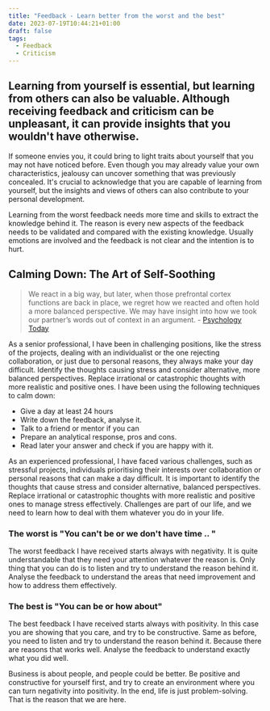```yaml
---
title: "Feedback - Learn better from the worst and the best"
date: 2023-07-19T10:44:21+01:00
draft: false
tags:
  - Feedback
  - Criticism
---
```

## Learning from yourself is essential, but learning from others can also be valuable. Although receiving feedback and criticism can be unpleasant, it can provide insights that you wouldn't have otherwise. 

If someone envies you, it could bring to light traits about yourself that you may not have noticed before. Even though you may already value your own characteristics, jealousy can uncover something that was previously concealed. It's crucial to acknowledge that you are capable of learning from yourself, but the insights and views of others can also contribute to your personal development.

Learning from the worst feedback needs more time and skills to extract the knowledge behind it. The reason is every new aspects of the feedback needs to be validated and compared with the existing knowledge. Usually emotions are involved and the feedback is not clear and the intention is to hurt.

## Calming Down: The Art of Self-Soothing
> We react in a big way, but later, when those prefrontal cortex functions are back in place, we regret how we reacted and often hold a more balanced perspective. We may have insight into how we took our partner’s words out of context in an argument. - [Psychology Today](https://www.psychologytoday.com/gb/blog/compassion-matters/202105/how-master-the-art-calming-down)

As a senior professional, I have been in challenging positions, like the stress of the projects, dealing with an individualist or the one rejecting collaboration, or just due to personal reasons, they always make your day difficult. Identify the thoughts causing stress and consider alternative, more balanced perspectives. Replace irrational or catastrophic thoughts with more realistic and positive ones. I have been using the following techniques to calm down:

* Give a day at least 24 hours
* Write down the feedback, analyse it.
* Talk to a friend or mentor if you can
* Prepare an analytical response, pros and cons.
* Read later your answer and check if you are happy with it.

As an experienced professional, I have faced various challenges, such as stressful projects, individuals prioritising their interests over collaboration or personal reasons that can make a day difficult. It is important to identify the thoughts that cause stress and consider alternative, balanced perspectives. Replace irrational or catastrophic thoughts with more realistic and positive ones to manage stress effectively. Challenges are part of our life, and we need to learn how to deal with them whatever you do in your life.

### The worst is "You can't be or we don't have time .. "

The worst feedback I have received starts always with negativity. It is quite understandable that they need your attention whatever the reason is. Only thing that you can do is to listen and try to understand the reason behind it. Analyse the feedback to understand the areas that need improvement and how to address them effectively.

### The best is "You can be or how about"

The best feedback I have received starts always with positivity. In this case you are showing that you care, and try to be constructive. Same as before, you need to listen and try to understand the reason behind it. Because there are reasons that works well. Analyse the feedback to understand exactly what you did well.

Business is about people, and people could be better. Be positive and constructive for yourself first, and try to create an environment where you can turn negativity into positivity. In the end, life is just problem-solving. That is the reason that we are here.